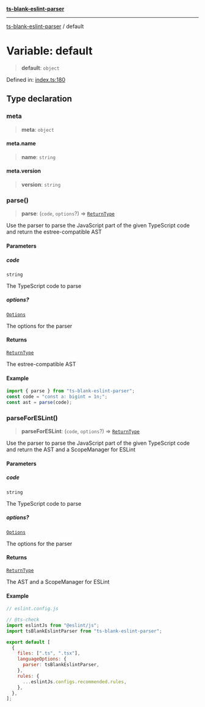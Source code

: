 [**ts-blank-eslint-parser**](../README.md)

***

[ts-blank-eslint-parser](../README.md) / default

# Variable: default

> **default**: `object`

Defined in: [index.ts:180](https://github.com/Rel1cx/ts-blank-eslint-parser/blob/3c608ff77cdcdf2858505460c7f3a5aeb8648312/src/index.ts#L180)

## Type declaration

### meta

> **meta**: `object`

#### meta.name

> **name**: `string`

#### meta.version

> **version**: `string`

### parse()

> **parse**: (`code`, `options`?) => [`ReturnType`](../ts-blank-eslint-parser/namespaces/parse/type-aliases/ReturnType.md)

Use the parser to parse the JavaScript part of the given TypeScript code and return the estree-compatible AST

#### Parameters

##### code

`string`

The TypeScript code to parse

##### options?

[`Options`](../ts-blank-eslint-parser/namespaces/parse/type-aliases/Options.md)

The options for the parser

#### Returns

[`ReturnType`](../ts-blank-eslint-parser/namespaces/parse/type-aliases/ReturnType.md)

The estree-compatible AST

#### Example

```ts
import { parse } from "ts-blank-eslint-parser";
const code = "const a: bigint = 1n;";
const ast = parse(code);
```

### parseForESLint()

> **parseForESLint**: (`code`, `options`?) => [`ReturnType`](../ts-blank-eslint-parser/namespaces/parseForESLint/type-aliases/ReturnType.md)

Use the parser to parse the JavaScript part of the given TypeScript code and return the AST and a ScopeManager for ESLint

#### Parameters

##### code

`string`

The TypeScript code to parse

##### options?

[`Options`](../ts-blank-eslint-parser/namespaces/parseForESLint/type-aliases/Options.md)

The options for the parser

#### Returns

[`ReturnType`](../ts-blank-eslint-parser/namespaces/parseForESLint/type-aliases/ReturnType.md)

The AST and a ScopeManager for ESLint

#### Example

```js
// eslint.config.js

// @ts-check
import eslintJs from "@eslint/js";
import tsBlankEslintParser from "ts-blank-eslint-parser";

export default [
  {
    files: [".ts", ".tsx"],
    languageOptions: {
      parser: tsBlankEslintParser,
    },
    rules: {
      ...eslintJs.configs.recommended.rules,
    },
  },
];
```
